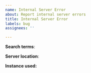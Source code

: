 ```yaml
---
name: Internal Server Error
about: Report internal server errors
title: Internal Server Error
labels: bug
assignees: ''

---
```


**Search terms**:
<!-- <YOUR EXACT SEARCH TERMS> -->

**Server location**:
<!-- <YOUR SERVER LOCATION> -->
<!-- OR -->
**Instance used:**
<!-- <INSTANCE USED> -->

